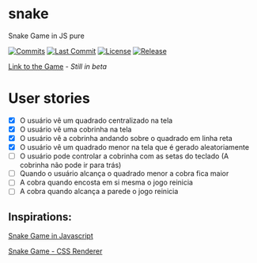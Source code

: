 # snake
Snake Game in JS pure

[![Commits](https://badgen.net/github/commits/nicolas-oliveira/snake)](https://github.com/nicolas-oliveira/snake/commits/)
[![Last Commit](https://badgen.net/github/last-commit/nicolas-oliveira/snake)](https://github.com/nicolas-oliveira/snake/commits/)
[![License](https://badgen.net/github/license/nicolas-oliveira/snake)](./LICENSE)
[![Release](https://badgen.net/github/release/nicolas-oliveira/snake)](#)

[Link to the Game](https://nicolas-oliveira.github.io/snake/) - *Still in beta*

# User stories

- [x]  O usuário vê um quadrado centralizado na tela
- [x]  O usuário vê uma cobrinha na tela
- [x]  O usuário vê a cobrinha andando sobre o quadrado em linha reta
- [x]  O usuário vê um quadrado menor na tela que é gerado aleatoriamente
- [ ]  O usuário pode controlar a cobrinha com as setas do teclado (A cobrinha não pode ir para trás)
- [ ]  Quando o usuário alcança o quadrado menor a cobra fica maior
- [ ]  A cobra quando encosta em si mesma o jogo reinicia
- [ ]  A cobra quando alcança a parede o jogo reinicia

## Inspirations:

[Snake Game in Javascript](https://codepen.io/borkro/pen/JvZJxq)

[Snake Game - CSS Renderer](https://codepen.io/jackrugile/pen/IHbvh?editors=0110)
